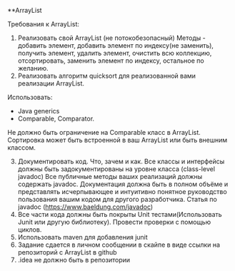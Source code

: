**ArrayList

Требования к ArrayList:
1. Реализовать свой ArrayList (не потокобезопасный) Методы - добавить элемент, добавить элемент по индексу(не заменить), получить элемент, удалить элемент, очистить всю коллекцию, отсортировать, заменить элемент по индексу, остальное по желанию.
2. Реализовать алгоритм quicksort для реализованной вами реализации ArrayList. 
 
Использовать: 
 - Java generics 
 - Comparable, Comparator.

 Не должно быть ограничение на Comparable класс в ArrayList. Сортировка может быть встроенной в ваш ArrayList или быть внешним классом.
 
3. Документировать код. Что, зачем и как.  Все классы и интерфейсы должны быть задокументированы на уровне класса (class-level javadoc) Все публичные методы ваших реализаций должны содержать javadoc.  Документация должна быть в полном объёме и представлять исчерпывающее и интуитивно понятное руководство пользования вашим кодом для другого разработчика. Статья по javadoc  (https://www.baeldung.com/javadoc)
4. Все части кода должны быть покрыты Unit тестами(Использовать Junit или другую библиотеку). Провести проверки с помощью циклов.
5. Использовать maven для добавления junit
6. Задание сдается в личном сообщении в скайпе в виде ссылки на репозиторий с ArrayList в github
7. .idea не должно быть в репозитории
